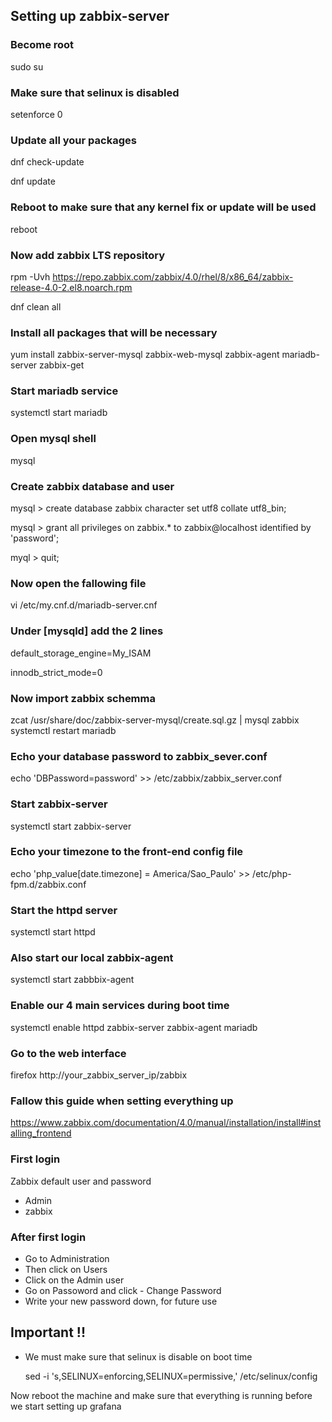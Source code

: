 ## Setting up zabbix-server



### Become root
 sudo su



### Make sure that selinux is disabled
 setenforce 0 



### Update all your packages
 dnf check-update
 
 dnf update



### Reboot to make sure that any kernel fix or update will be used
 reboot



### Now add zabbix LTS repository
 rpm -Uvh https://repo.zabbix.com/zabbix/4.0/rhel/8/x86_64/zabbix-release-4.0-2.el8.noarch.rpm
 
 dnf clean all



### Install all packages that will be necessary 
 yum install zabbix-server-mysql zabbix-web-mysql zabbix-agent mariadb-server zabbix-get



### Start mariadb service
 systemctl start mariadb



### Open mysql shell
 mysql



### Create zabbix database and user
  mysql > create database zabbix character set utf8 collate utf8_bin;
  
  mysql > grant all privileges on zabbix.* to zabbix@localhost identified by 'password';
  
  myql > quit; 



### Now open the fallowing file
 vi /etc/my.cnf.d/mariadb-server.cnf 



### Under [mysqld] add the 2 lines
 default_storage_engine=My_ISAM
 
 innodb_strict_mode=0



### Now import zabbix schemma
 zcat /usr/share/doc/zabbix-server-mysql/create.sql.gz | mysql  zabbix 
 systemctl restart mariadb



### Echo your database password  to zabbix_sever.conf 
 echo 'DBPassword=password' >> /etc/zabbix/zabbix_server.conf


### Start zabbix-server 
 systemctl start zabbix-server



### Echo your timezone to  the front-end config file
 echo 'php_value[date.timezone] = America/Sao_Paulo' >>  /etc/php-fpm.d/zabbix.conf



### Start the httpd server 
 systemctl start httpd 



### Also start our local zabbix-agent 
 systemctl start zabbbix-agent



### Enable our 4 main services during boot time
 systemctl enable httpd zabbix-server zabbix-agent mariadb



### Go to the web interface 
 firefox http://your_zabbix_server_ip/zabbix



### Fallow this guide when setting everything up
 https://www.zabbix.com/documentation/4.0/manual/installation/install#installing_frontend



### First login
Zabbix default user and password
- Admin
- zabbix

### After first login 
 - Go to Administration
 - Then click on Users
 - Click on the Admin user
 - Go on Passoword and click - Change Password
 - Write your new password down, for future use



## Important !!
- We must make sure that selinux is disable on boot time

  sed -i 's,SELINUX=enforcing,SELINUX=permissive,' /etc/selinux/config

Now reboot the machine and make sure that everything is running before we start setting up grafana 

